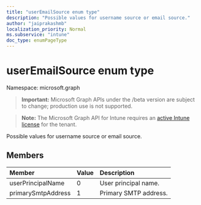 ```yaml
---
title: "userEmailSource enum type"
description: "Possible values for username source or email source."
author: "jaiprakashmb"
localization_priority: Normal
ms.subservice: "intune"
doc_type: enumPageType
---
```


# userEmailSource enum type

Namespace: microsoft.graph

> **Important:** Microsoft Graph APIs under the /beta version are subject to change; production use is not supported.

> **Note:** The Microsoft Graph API for Intune requires an [active Intune license](https://go.microsoft.com/fwlink/?linkid=839381) for the tenant.

Possible values for username source or email source.

## Members
|Member|Value|Description|
|:---|:---|:---|
|userPrincipalName|0|User principal name.|
|primarySmtpAddress|1|Primary SMTP address.|